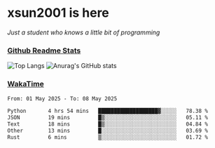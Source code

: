 # xsun2001 is here

*Just a student who knows a little bit of programming*

### [Github Readme Stats](https://github.com/anuraghazra/github-readme-stats)

![Top Langs](https://github-readme-stats.vercel.app/api/top-langs/?username=xsun2001&layout=compact&theme=radical) ![Anurag's GitHub stats](https://github-readme-stats.vercel.app/api?username=xsun2001&show_icons=true&theme=radical)

### [WakaTime](https://wakatime.com)

<!--START_SECTION:waka-->

```txt
From: 01 May 2025 - To: 08 May 2025

Python       4 hrs 54 mins   ███████████████████▓░░░░░   78.38 %
JSON         19 mins         █▒░░░░░░░░░░░░░░░░░░░░░░░   05.11 %
Text         18 mins         █▒░░░░░░░░░░░░░░░░░░░░░░░   04.84 %
Other        13 mins         █░░░░░░░░░░░░░░░░░░░░░░░░   03.69 %
Rust         6 mins          ▒░░░░░░░░░░░░░░░░░░░░░░░░   01.72 %
```

<!--END_SECTION:waka-->
